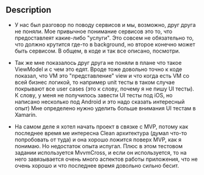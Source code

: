 ## Description

- У нас был разговор по поводу сервисов и мы, возможно, друг друга не поняли. Мое привычное понимание сервисов это то, что предоставлеят какие-либо "услуги". Это совсем не обязательно то, что должно крутится где-то в background, но второе конечно может быть сервисом. В общем, в коде и так все описано, посмотри.

- Так же мне показалось друг друга не поняли в плане что такое ViewModel и с чем это едят. Вроде тоже довольно точно к коде показал, что VM это "представление" view и что когда есть VM со всей бизнес логикой, то например unit тесты в таком случае покрывают все user cases (это к слову, почему я не пишу UI тесты). К слову, у меня не получилось завести UI тесты под iOS, но написано несколько под Android и это надо сказать интересный опыт) Мне определено нужно уделить больше внимания UI тестам в Xamarin.

- На самом деле я хотел начать проект в связке с MVP, потому как последнее время ме интересна Clean архитектура (думал что-то попробовать от туда) и она хорошо ложится поверх MVP, как я понимаю. Но недостаток опыта испугал. Плюс в этом тестовом задании используется MvvmCross, и если он используется, то на него завязывается очень много аспектов работы приложения, что не очень хорошо и что последнее время довольно сильно бесит.

